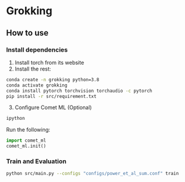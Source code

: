 # Grokking

## How to use
### Install dependencies 
1. Install torch from its website
2. Install the rest:
```bash
conda create -n grokking python=3.8
conda activate grokking
conda install pytorch torchvision torchaudio -c pytorch
pip install -r src/requirement.txt
```
3. Configure Comet ML (Optional)
```bash
ipython
```
Run the following:
```python
import comet_ml
comet_ml.init()
```

### Train and Evaluation
```bash
python src/main.py --configs "configs/power_et_al_sum.conf" train
```